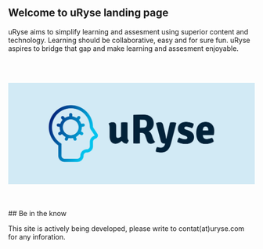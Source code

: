 ## Welcome to uRyse landing page

uRyse aims to simplify learning and assesment using superior content and technology. Learning should be collaborative, easy and for sure fun. uRyse aspires to bridge that gap and make learning and assesment enjoyable.


<br>
<br>

![Image](/cover.png)



<br>
<br>
## Be in the know

This site is actively being developed, please write to contat(at)uryse.com for any inforation.
